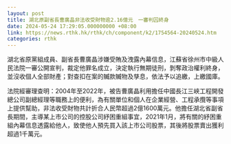 ```yaml
---
layout: post
title: 湖北原副省長曹廣晶非法收受財物逾2.16億元　一審判囚終身
date: 2024-05-24 17:29:05.000000000 +08:00
link: https://news.rthk.hk/rthk/ch/component/k2/1754564-20240524.htm
categories: rthk
---
```


湖北省原黨組成員、副省長曹廣晶涉嫌受賄及洩露內幕信息，江蘇省徐州市中級人民法院一審公開宣判，裁定他罪名成立，決定執行無期徒刑，剝奪政治權利終身，並沒收個人全部財產；對查扣在案的贓款贓物及孳息，依法予以追繳，上繳國庫。

法院經審理查明：2004年至2022年，被告曹廣晶利用擔任中國長江三峽工程開發總公司副總經理等職務上的便利，為有關單位和個人在企業經營、工程承攬等事項上提供幫助，非法收受財物共計折合人民幣超過2億1600萬元。他擔任湖北省副省長期間，主導某上市公司的控股公司紓困重組事宜，2021年1月，將有關的紓困重組內幕信息透露給他人，致使他人預先買入該上市公司股票，其後將股票賣出獲利超過1千萬元。
